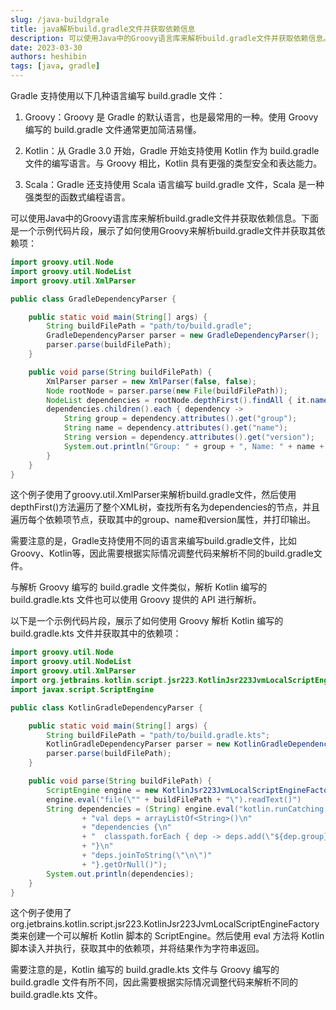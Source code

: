 ```yaml
---
slug: /java-buildgrale
title: java解析build.gradle文件并获取依赖信息
description: 可以使用Java中的Groovy语言库来解析build.gradle文件并获取依赖信息。下面是一个示例代码片段，展示了如何使用Groovy来解析build.gradle文件并获取其依赖项：
date: 2023-03-30
authors: heshibin
tags: [java, gradle]
---
```


Gradle 支持使用以下几种语言编写 build.gradle 文件：   

1. Groovy：Groovy 是 Gradle 的默认语言，也是最常用的一种。使用 Groovy 编写的 build.gradle 文件通常更加简洁易懂。

2. Kotlin：从 Gradle 3.0 开始，Gradle 开始支持使用 Kotlin 作为 build.gradle 文件的编写语言。与 Groovy 相比，Kotlin 具有更强的类型安全和表达能力。

3. Scala：Gradle 还支持使用 Scala 语言编写 build.gradle 文件，Scala 是一种强类型的函数式编程语言。



可以使用Java中的Groovy语言库来解析build.gradle文件并获取依赖信息。下面是一个示例代码片段，展示了如何使用Groovy来解析build.gradle文件并获取其依赖项：
```java
import groovy.util.Node
import groovy.util.NodeList
import groovy.util.XmlParser

public class GradleDependencyParser {

    public static void main(String[] args) {
        String buildFilePath = "path/to/build.gradle";
        GradleDependencyParser parser = new GradleDependencyParser();
        parser.parse(buildFilePath);
    }

    public void parse(String buildFilePath) {
        XmlParser parser = new XmlParser(false, false);
        Node rootNode = parser.parse(new File(buildFilePath));
        NodeList dependencies = rootNode.depthFirst().findAll { it.name() == 'dependencies' }[0];
        dependencies.children().each { dependency ->
            String group = dependency.attributes().get("group");
            String name = dependency.attributes().get("name");
            String version = dependency.attributes().get("version");
            System.out.println("Group: " + group + ", Name: " + name + ", Version: " + version);
        }
    }
}
```
这个例子使用了groovy.util.XmlParser来解析build.gradle文件，然后使用depthFirst()方法遍历了整个XML树，查找所有名为dependencies的节点，并且遍历每个依赖项节点，获取其中的group、name和version属性，并打印输出。    

需要注意的是，Gradle支持使用不同的语言来编写build.gradle文件，比如Groovy、Kotlin等，因此需要根据实际情况调整代码来解析不同的build.gradle文件。           


与解析 Groovy 编写的 build.gradle 文件类似，解析 Kotlin 编写的 build.gradle.kts 文件也可以使用 Groovy 提供的 API 进行解析。   

以下是一个示例代码片段，展示了如何使用 Groovy 解析 Kotlin 编写的 build.gradle.kts 文件并获取其中的依赖项：   

```java
import groovy.util.Node
import groovy.util.NodeList
import groovy.util.XmlParser
import org.jetbrains.kotlin.script.jsr223.KotlinJsr223JvmLocalScriptEngineFactory
import javax.script.ScriptEngine

public class KotlinGradleDependencyParser {

    public static void main(String[] args) {
        String buildFilePath = "path/to/build.gradle.kts";
        KotlinGradleDependencyParser parser = new KotlinGradleDependencyParser();
        parser.parse(buildFilePath);
    }

    public void parse(String buildFilePath) {
        ScriptEngine engine = new KotlinJsr223JvmLocalScriptEngineFactory().scriptEngine
        engine.eval("file(\"" + buildFilePath + "\").readText()")
        String dependencies = (String) engine.eval("kotlin.runCatching {"
                + "val deps = arrayListOf<String>()\n"
                + "dependencies {\n"
                + "  classpath.forEach { dep -> deps.add(\"${dep.group}:${dep.name}:${dep.version}\") }\n"
                + "}\n"
                + "deps.joinToString(\"\n\")"
                + "}.getOrNull()");
        System.out.println(dependencies);
    }
}
```
这个例子使用了 org.jetbrains.kotlin.script.jsr223.KotlinJsr223JvmLocalScriptEngineFactory 类来创建一个可以解析 Kotlin 脚本的 ScriptEngine。然后使用 eval 方法将 Kotlin 脚本读入并执行，获取其中的依赖项，并将结果作为字符串返回。    

需要注意的是，Kotlin 编写的 build.gradle.kts 文件与 Groovy 编写的 build.gradle 文件有所不同，因此需要根据实际情况调整代码来解析不同的 build.gradle.kts 文件。   
